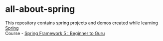 # all-about-spring
This repository contains spring projects and demos created while learning [Spring](https://spring.io)<br>
Course - <a href="https://www.udemy.com/course/spring-framework-5-beginner-to-guru">Spring Framework 5 : Beginner to Guru</a>
